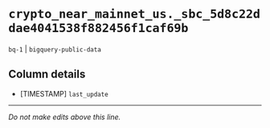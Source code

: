 # `crypto_near_mainnet_us._sbc_5d8c22ddae4041538f882456f1caf69b`
`bq-1` | `bigquery-public-data`

## Column details
* [TIMESTAMP] `last_update`

-------------------------------------------------------------------------------
*Do not make edits above this line.*

